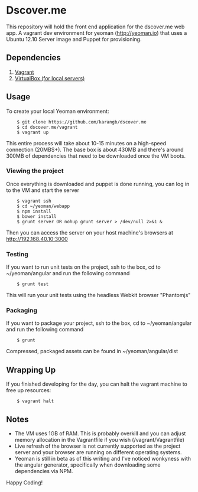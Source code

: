 Dscover.me
==================

This repository will hold the front end application for the dscover.me web app. 
A vagrant dev environment for yeoman (http://yeoman.io) that uses a Ubuntu 12.10 Server image and Puppet for provisioning.

## Dependencies

1. [Vagrant](http://downloads.vagrantup.com/)
2. [VirtualBox (for local servers)](https://www.virtualbox.org/wiki/Downloads)

## Usage

To create your local Yeoman environment:

        $ git clone https://github.com/karangb/dscover.me
        $ cd dscover.me/vagrant
        $ vagrant up

This entire process will take about 10-15 minutes on a high-speed connection (20MBS+). The base box is about 430MB and there's around 300MB of dependencies that need to be downloaded once the VM boots.

### Viewing the project

Once everything is downloaded and puppet is done running, you can log in to the VM and start the server

        $ vagrant ssh
        $ cd ~/yeoman/webapp
        $ npm install
        $ bower install
        $ grunt server OR nohup grunt server > /dev/null 2>&1 &

Then you can access the server on your host machine's browsers at http://192.168.40.10:3000

### Testing

If you want to run unit tests on the project, ssh to the box, cd to ~/yeoman/angular and run the following command

        $ grunt test

This will run your unit tests using the headless Webkit browser "Phantomjs"

### Packaging

If you want to package your project, ssh to the box, cd to ~/yeoman/angular and run the following command

        $ grunt

Compressed, packaged assets can be found in ~/yeoman/angular/dist

## Wrapping Up

If you finished developing for the day, you can halt the vagrant machine to free up resources:

        $ vagrant halt

## Notes

* The VM uses 1GB of RAM.  This is probably overkill and you can adjust memory allocation in the Vagrantfile if you wish (/vagrant/Vagrantfile)
* Live refresh of the browser is not currently supported as the project server and your browser are running on different operating systems.
* Yeoman is still in beta as of this writing and I've noticed wonkyness with the angular generator, specifically when downloading some dependencies via NPM.

Happy Coding!


